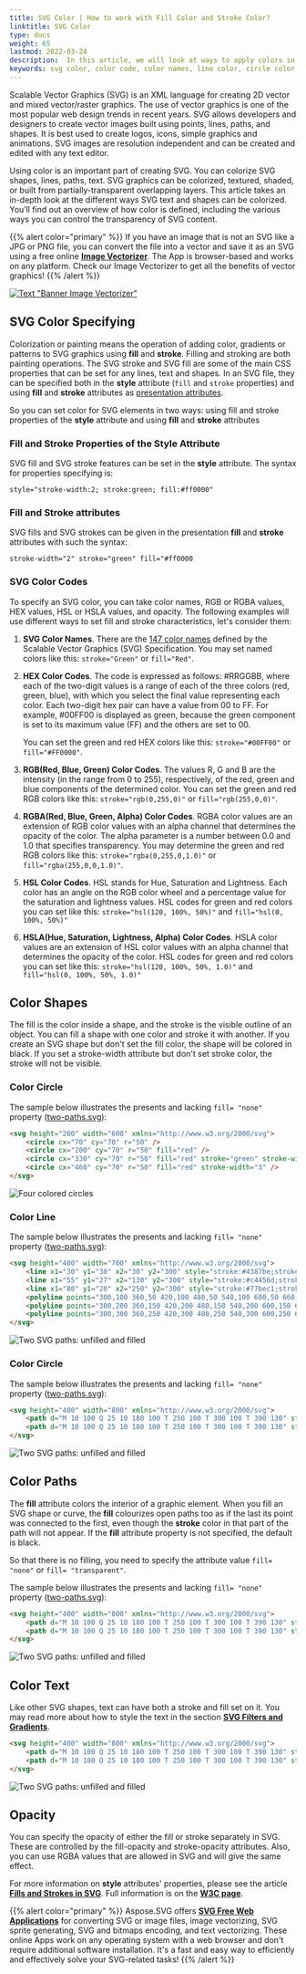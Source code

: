 ```yaml
---
title: SVG Color | How to work with Fill Color and Stroke Color?
linktitle: SVG Color
type: docs
weight: 65
lastmod: 2022-03-24
description:  In this article, we will look at ways to apply colors in SVG files and how to work with fill and stroke color.
keywords: svg color, color code, color names, line color, circle color, svg circle color, fill color, stroke color
---
```

<link href="./../../style.css" rel="stylesheet" type="text/css" />

Scalable Vector Graphics (SVG) is an XML language for creating 2D vector and mixed vector/raster graphics. The use of vector graphics is one of the most popular web design trends in recent years. SVG allows developers and designers to create vector images built using points, lines, paths, and shapes. It is best used to create logos, icons, simple graphics and animations. SVG images are resolution independent and can be created and edited with any text editor.

Using color is an important part of creating SVG. You can colorize SVG shapes, lines, paths, text. SVG graphics can be colorized, textured, shaded, or built from partially-transparent overlapping layers. This article takes an in-depth look at the different ways SVG text and shapes can be colorized. You’ll find out an overview of how color is defined, including the various ways you can control the transparency of SVG content.

{{% alert color="primary" %}} 
If you have an image that is not an SVG like a JPG or PNG file, you can convert the file into a vector and save it as an SVG using a free online [**Image Vectorizer**](https://products.aspose.app/svg/image-vectorization). The App is browser-based and works on any platform. Check our Image Vectorizer to get all the benefits of vector graphics!
{{% /alert %}} 

<a href="https://products.aspose.app/svg/image-vectorization" target="_blank">![Text "Banner Image Vectorizer"](image-vectorizer.png#center)</a>



## **SVG Color Specifying**

Colorization or painting means the operation of adding color, gradients or patterns to SVG graphics using **fill** and **stroke**.  Filling and stroking are both painting operations. The SVG stroke and SVG fill are some of the main CSS properties that can be set for any lines, text and shapes. In an SVG file, they can be specified both in the **style** attribute (`fill` and `stroke` properties) and using **fill** and **stroke** attributes as [presentation attributes](https://www.w3.org/TR/2018/CR-SVG2-20181004/styling.html#TermPresentationAttribute).

So you can set color for SVG elements in two ways: using fill and stroke properties of the **style** attribute and using **fill** and **stroke** attributes

### **Fill and Stroke Properties of the Style Attribute**

SVG fill and SVG stroke features can be set in the **style** attribute. The syntax for properties specifying is: 

`style="stroke-width:2; stroke:green; fill:#ff0000"`

### **Fill and Stroke attributes**

SVG fills and SVG strokes can be given in the presentation **fill** and **stroke** attributes with such the syntax:

`stroke-width="2" stroke="green" fill="#ff0000`

### **SVG Color Codes**

To specify an SVG color, you can take color names, RGB or RGBA values, HEX values, HSL or HSLA values, and opacity. The following examples will use different ways to set fill and stroke characteristics, let's consider them: 

1. **SVG Color Names**. There are the [147 color names](https://www.w3.org/TR/SVG11/types.html#ColorKeywords) defined by the Scalable Vector Graphics (SVG) Specification. You may set  named colors like this: `stroke="Green"` or `fill="Red"`.

2. **HEX Color Codes**. The code is expressed as follows: #RRGGBB, where each of the two-digit values is a range of each of the three colors (red, green, blue), with which you select the final value representing each color. Each two-digit hex pair can have a value from 00 to FF. For example, #00FF00 is displayed as green, because the green component is set to its maximum value (FF) and the others are set to 00. 

   You can set the green and red HEX colors like this: `stroke="#00FF00"` or `fill="#FF0000"`.

3.  **RGB(Red, Blue, Green) Color Codes**. The values R, G and B are the intensity (in the range from 0 to 255), respectively, of the red, green and blue components of the determined color. You can set the green and red RGB colors like this: `stroke="rgb(0,255,0)"` or `fill="rgb(255,0,0)"`.

4. **RGBA(Red, Blue, Green, Alpha) Color Codes**. RGBA color values are an extension of RGB color values with an alpha channel that determines the opacity of the color. The alpha parameter is a number between 0.0 and 1.0 that specifies transparency. You may determine the green and red RGB colors like this: `stroke="rgba(0,255,0,1.0)"` or `fill="rgba(255,0,0,1.0)"`.

5. **HSL Color Codes**. HSL stands for Hue, Saturation and Lightness. Each color has an angle on the RGB color wheel and a percentage value for the saturation and lightness values. HSL codes for green and red colors you can set like this: `stroke="hsl(120, 100%, 50%)"` and `fill="hsl(0, 100%, 50%)"` 

6. **HSLA(Hue, Saturation, Lightness, Alpha) Color Codes**. HSLA color values are an extension of HSL color values with an alpha channel that determines the opacity of the color. HSL codes for green and red colors you can set like this: `stroke="hsl(120, 100%, 50%, 1.0)"` and `fill="hsl(0, 100%, 50%, 1.0)"` 

## **Color  Shapes**

The fill is the color inside a shape, and the stroke is the visible outline of an object. You can fill a shape with one color and stroke it with another. If you create an SVG shape but don't set the fill color, the shape will be colored in black. If you set a stroke-width attribute but don't set stroke color, the stroke will not be visible.

### **Color Circle**

   The sample below illustrates the presents and lacking `fill= "none"` property ([two-paths.svg](/svg/net/drawing-basics/fills-and-strokes/two-paths.svg)):

```html {linenos=inline,linenostart=1}
<svg height="200" width="600" xmlns="http://www.w3.org/2000/svg">
    <circle cx="70" cy="70" r="50" />
    <circle cx="200" cy="70" r="50" fill="red" />
    <circle cx="330" cy="70" r="50" fill="red" stroke="green" stroke-width="3" />
    <circle cx="460" cy="70" r="50" fill="red" stroke-width="3" /> 
</svg>
```

![Four colored circles](color-circle.png#center)

### **Color Line**

The sample below illustrates the presents and lacking `fill= "none"` property ([two-paths.svg](/svg/net/drawing-basics/fills-and-strokes/two-paths.svg)):

```html {linenos=inline,linenostart=1}
<svg height="400" width="700" xmlns="http://www.w3.org/2000/svg">
    <line x1="30" y1="30" x2="30" y2="300" style="stroke:#4387be;stroke-width:10" />
    <line x1="55" y1="27" x2="130" y2="300" style="stroke:#c4456d;stroke-width:10" />
    <line x1="80" y1="20" x2="250" y2="300" style="stroke:#77bec1;stroke-width:10" />
    <polyline points="300,100 360,50 420,100 480,50 540,100 600,50 660,100" style="fill:none; stroke:#fb6796; stroke-width:5" />
    <polyline points="300,200 360,150 420,200 480,150 540,200 600,150 660,200" style="fill:#c9d7e1; stroke:#fb6796; stroke-width:5" />  
    <polyline points="300,300 360,250 420,300 480,250 540,300 600,250 660,300" style="stroke:#fb6796; stroke-width:5" />
</svg>
```

![Two SVG paths: unfilled and filled](color-line.png#center)

### **Color Circle**

The sample below illustrates the presents and lacking `fill= "none"` property ([two-paths.svg](/svg/net/drawing-basics/fills-and-strokes/two-paths.svg)):

```html {linenos=inline,linenostart=1}
<svg height="400" width="800" xmlns="http://www.w3.org/2000/svg">
    <path d="M 10 100 Q 25 10 180 100 T 250 100 T 300 100 T 390 130" stroke="red" stroke-width="3" fill="none" />
    <path d="M 10 100 Q 25 10 180 100 T 250 100 T 300 100 T 390 130" stroke="red" stroke-width="3" transform="translate(0 125)" />
</svg>
```

![Two SVG paths: unfilled and filled](two_paths.png#center)

## Color Paths

The **fill** attribute colors the interior of a graphic element. When you fill an SVG shape or curve, the **fill** colourizes open paths too as if the last its point was connected to the first, even though the **stroke** color in that part of the path will not appear. If the **fill** attribute property is not specified, the default is black.

So that there is no filling, you need to specify the attribute value `fill= "none"` or `fill= "transparent"`.

The sample below illustrates the presents and lacking `fill= "none"` property ([two-paths.svg](/svg/net/drawing-basics/fills-and-strokes/two-paths.svg)):

```html {linenos=inline,linenostart=1}
<svg height="400" width="800" xmlns="http://www.w3.org/2000/svg">
    <path d="M 10 100 Q 25 10 180 100 T 250 100 T 300 100 T 390 130" stroke="red" stroke-width="3" fill="none" />
    <path d="M 10 100 Q 25 10 180 100 T 250 100 T 300 100 T 390 130" stroke="red" stroke-width="3" transform="translate(0 125)" />
</svg>
```

![Two SVG paths: unfilled and filled](two_paths.png#center)

## Color Text

Like other SVG shapes, text can have both a stroke and fill set on it. You may read more about how to style the text in the section [**SVG Filters and Gradients**](https://docs.aspose.com/svg/net/drawing-basics/filters-and-gradients/).

```html {linenos=inline,linenostart=1}
<svg height="400" width="800" xmlns="http://www.w3.org/2000/svg">
    <path d="M 10 100 Q 25 10 180 100 T 250 100 T 300 100 T 390 130" stroke="red" stroke-width="3" fill="none" />
    <path d="M 10 100 Q 25 10 180 100 T 250 100 T 300 100 T 390 130" stroke="red" stroke-width="3" transform="translate(0 125)" />
</svg>
```

![Two SVG paths: unfilled and filled](two_paths.png#center)

## **Opacity**

You can specify the opacity of either the fill or stroke separately in SVG. These are controlled by the fill-opacity and stroke-opacity attributes. Also, you can use RGBA values that are allowed in SVG and will give the same effect. 

For more information on **style** attributes' properties, please see the article [**Fills and Strokes in SVG**](https://docs.aspose.com/svg/net/drawing-basics/fills-and-strokes/). Full information is on the **[W3C page](https://www.w3.org/TR/2018/CR-SVG2-20181004/painting.html#FillProperties)**.



{{% alert color="primary" %}}
Aspose.SVG offers [**SVG Free Web Applications**](https://products.aspose.app/svg/applications) for converting SVG or image files, image vectorizing, SVG sprite generating, SVG and bitmaps encoding, and text vectorizing. These online Apps work on any operating system with a web browser and don't require additional software installation. It's a fast and easy way to efficiently and effectively solve your SVG-related tasks!
{{% /alert %}} 

